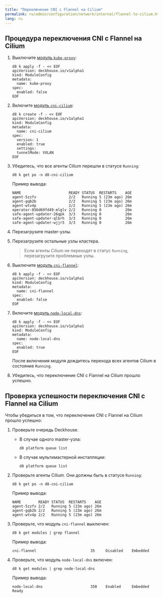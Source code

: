 ```yaml
---
title: "Переключение CNI с Flannel на Cilium"
permalink: ru/admin/configuration/network/internal/flannel-to-cilium.html
lang: ru
---
```


## Процедура переключения CNI с Flannel на Cilium

1. Выключите [модуль `kube-proxy`](/modules/kube-proxy/):

   ```shell
   d8 k apply -f - << EOF
   apiVersion: deckhouse.io/v1alpha1
   kind: ModuleConfig
   metadata:
     name: kube-proxy
   spec:
     enabled: false
   EOF
   ```

1. Включите [модуль `cni-cilium`](/modules/cni-cilium/):

   ```shell
   d8 k create -f - << EOF
   apiVersion: deckhouse.io/v1alpha1
   kind: ModuleConfig
   metadata:
     name: cni-cilium
   spec:
     version: 1
     enabled: true
     settings:
     tunnelMode: VXLAN
   EOF
   ```

1. Убедитесь, что все агенты Cilium перешли в статусе `Running`:

   ```shell
   d8 k get po -n d8-cni-cilium
   ```

   Пример вывода:

   ```console
   NAME                      READY STATUS  RESTARTS    AGE
   agent-5zzfv               2/2   Running 5 (23m ago) 26m
   agent-gqb2b               2/2   Running 5 (23m ago) 26m
   agent-wtv4p               2/2   Running 5 (23m ago) 26m
   operator-856d69fd49-mlglv 2/2   Running 0           26m
   safe-agent-updater-26qpk  3/3   Running 0           26m
   safe-agent-updater-qlbrh  3/3   Running 0           26m
   safe-agent-updater-wjjr5  3/3   Running 0           26m
   ```

1. Перезагрузите master-узлы.

1. Перезагрузите остальные узлы кластера.

   > Если агенты Cilium не переходят в статус `Running`, перезагрузите проблемные узлы.

1. Выключите [модуль `cni-flannel`](/modules/cni-flannel/):

   ```shell
   d8 k apply -f - << EOF
   apiVersion: deckhouse.io/v1alpha1
   kind: ModuleConfig
   metadata:
     name: cni-flannel
   spec:
     enabled: false
   EOF
   ```

1. Включите [модуль `node-local-dns`](/modules/node-local-dns/):

   ```shell
   d8 k apply -f - << EOF
   apiVersion: deckhouse.io/v1alpha1
   kind: ModuleConfig
   metadata:
     name: node-local-dns
   spec:
     enabled: true
   EOF
   ```

   После включения модуля дождитесь перехода всех агентов Cilium в состояние `Running`.

1. Убедитесь, что переключение CNI с Flannel на Cilium прошло успешно.

## Проверка успешности переключения CNI с Flannel на Cilium

Чтобы убедиться в том, что переключение CNI с Flannel на Cilium прошло успешно:

1. Проверьте очередь Deckhouse.

   - В случае одного master-узла:

     ```shell
     d8 platform queue list
     ```

   - В случае мультимастерной инсталляции:

     ```shell
     d8 platform queue list
     ```

2. Проверьте агенты Cilium. Они должны быть в статусе `Running`:

   ```shell
   d8 k get po -n d8-cni-cilium
   ```

   Пример вывода:

   ```console
   NAME        READY STATUS  RESTARTS    AGE
   agent-5zzfv 2/2   Running 5 (23m ago) 26m
   agent-gqb2b 2/2   Running 5 (23m ago) 26m
   agent-wtv4p 2/2   Running 5 (23m ago) 26m
   ```

3. Проверьте, что модуль `cni-flannel` выключен:

   ```shell
   d8 k get modules | grep flannel
   ```

   Пример вывода:

   ```console
   cni-flannel                         35     Disabled    Embedded
   ```

4. Проверьте, что модуль `node-local-dns` включен:

   ```shell
   d8 k get modules | grep node-local-dns
   ```

   Пример вывода:

   ```console
   node-local-dns                      350    Enabled     Embedded     Ready
   ```
